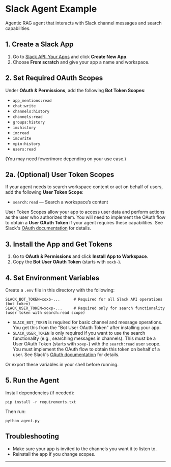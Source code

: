 # Slack Agent Example

Agentic RAG agent that interacts with Slack channel messages and search capabilities.

## 1. Create a Slack App

1. Go to [Slack API: Your Apps](https://api.slack.com/apps) and click **Create New App**.
2. Choose **From scratch** and give your app a name and workspace.

## 2. Set Required OAuth Scopes

Under **OAuth & Permissions**, add the following **Bot Token Scopes**:
- `app_mentions:read`
- `chat:write`
- `channels:history`
- `channels:read`
- `groups:history`
- `im:history`
- `im:read`
- `im:write`
- `mpim:history`
- `users:read`

(You may need fewer/more depending on your use case.)

## 2a. (Optional) User Token Scopes

If your agent needs to search workspace content or act on behalf of users, add the following **User Token Scope**:

- `search:read` — Search a workspace’s content

User Token Scopes allow your app to access user data and perform actions as the user who authorizes them. You will need to implement the OAuth flow to obtain a **User OAuth Token** if your agent requires these capabilities. See Slack's [OAuth documentation](https://api.slack.com/authentication/oauth-v2) for details.

## 3. Install the App and Get Tokens

1. Go to **OAuth & Permissions** and click **Install App to Workspace**.
2. Copy the **Bot User OAuth Token** (starts with `xoxb-`).

## 4. Set Environment Variables

Create a `.env` file in this directory with the following:

```
SLACK_BOT_TOKEN=xoxb-...      # Required for all Slack API operations (bot token)
SLACK_USER_TOKEN=xoxp-...     # Required only for search functionality (user token with search:read scope)
```

- `SLACK_BOT_TOKEN` is required for basic channel and message operations. You get this from the "Bot User OAuth Token" after installing your app.
- `SLACK_USER_TOKEN` is only required if you want to use the search functionality (e.g., searching messages in channels). This must be a User OAuth Token (starts with `xoxp-`) with the `search:read` user scope. You must implement the OAuth flow to obtain this token on behalf of a user. See Slack's [OAuth documentation](https://api.slack.com/authentication/oauth-v2) for details.

Or export these variables in your shell before running.

## 5. Run the Agent

Install dependencies (if needed):
```
pip install -r requirements.txt
```

Then run:
```
python agent.py
```

## Troubleshooting
- Make sure your app is invited to the channels you want it to listen to.
- Reinstall the app if you change scopes.
---
